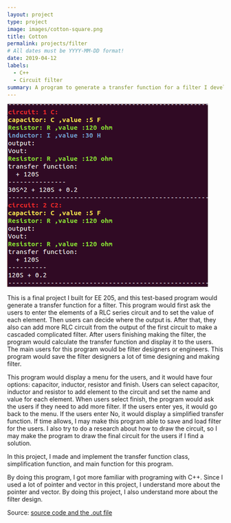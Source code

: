 ```yaml
---
layout: project
type: project
image: images/cotton-square.png
title: Cotton
permalink: projects/filter
# All dates must be YYYY-MM-DD format!
date: 2019-04-12
labels:
  - C++
  - Circuit filter
summary: A program to generate a transfer function for a filter I developed for EE 205.
---
```


<div>
  <img class="ui medium image" src="../images/filter.PNG">
 
  
</div>

This is a final project I built for EE 205, and this test-based program would generate a transfer function for a filter. This program would first ask the users to enter the elements of a RLC series circuit and to set the value of each element. Then users can decide where the output is. After that, they also can add more RLC circuit from the output of the first circuit to make a cascaded complicated filter. After users finishing making the filter, the program would calculate the transfer function and display it to the users. The main users for this program would be filter designers or engineers. This program would save the filter designers a lot of time designing and making filter.  

This program would display a menu for the users, and it would have four options: capacitor, inductor, resistor and finish. Users can select capacitor, inductor and resistor to add element to the circuit and set the name and value for each element. When users select finish, the program would ask the users if they need to add more filter. If the users enter yes, it would go back to the menu. If the users enter No, it would display a simplified transfer function. If time allows, I may make this program able to save and load filter for the users. I also try to do a research about how to draw the circuit, so I may make the program to draw the final circuit for the users if I find a solution.

In this project, I made and implement the transfer function class, simplification function, and main function for this program.

By doing this program, I got more familiar with programing with C++. Since I used a lot of pointer and vector in this project, I understand more about the pointer and vector. By doing this project, I also understand more about the filter design.



Source: <a href="https://github.com/Ray4898/Ray4898.github.io/tree/master/filter"><i class="large github icon "></i>source code and the .out file </a>

